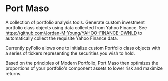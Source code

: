 # Port Maso

A collection of portfolio analysis tools. Generate custom investment portfolio class objects using
data collected from Yahoo Finance. See https://github.com/Jordan-M-Young/YAHOO-FINANCE-DWNLD to automatically
collect the requisite Yahoo Finance data.

Currently pyFolio allows one to initialize custom Portfolio class objects with a series of 
tickers representing the securities you wish to hold. 

Based on the principles of Modern Portfolio, Port Maso then optimizes the proportions
of your portfolio's component assets to lower risk and maximize returns. 


